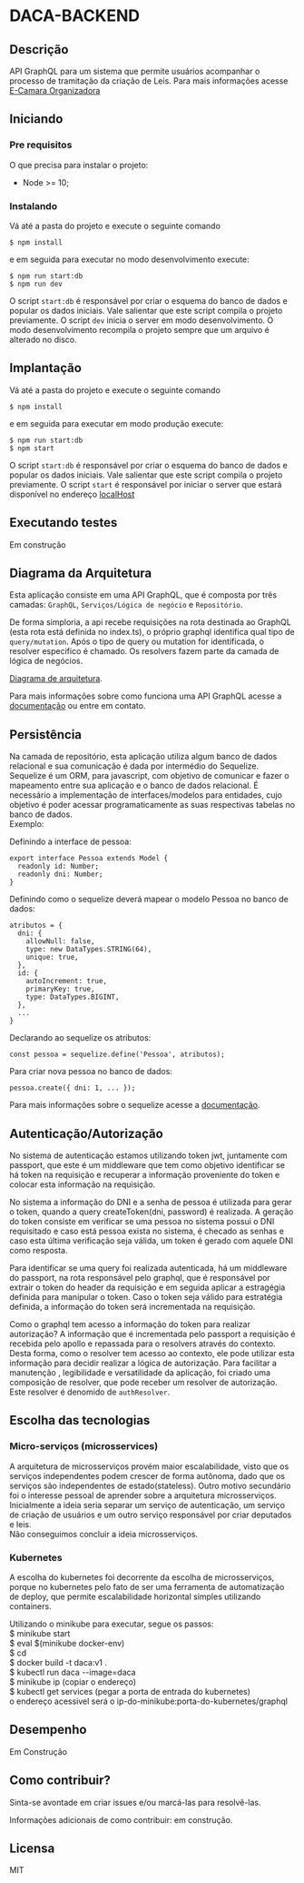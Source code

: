 
# DACA-BACKEND

## Descrição
API GraphQL para um sistema que permite usuários acompanhar o processo de tramitação da criação de Leis. Para mais informações acesse [E-Camara Organizadora](https://docs.google.com/document/d/e/2PACX-1vRMP1dmmr6DpXQECabYiR_pboa4P_XiXEywRX_wntWL0ego4KHlH25_Vsv0HB0_Io4nXn4lNI0eEaXU/pub)

  
## Iniciando
### Pre requisitos
O que precisa para instalar o projeto:
* Node >= 10;

### Instalando
Vá até a pasta do projeto e execute o seguinte comando
```
$ npm install
```
e em seguida para executar no modo desenvolvimento execute:
```
$ npm run start:db
$ npm run dev
```
O script `start:db` é responsável por criar o esquema do banco de dados e popular os dados iniciais. Vale salientar que este script compila o projeto previamente.
O script `dev` inicia o server em modo desenvolvimento. O modo desenvolvimento recompila o projeto sempre que um arquivo é alterado no disco.

## Implantação
Vá até a pasta do projeto e execute o seguinte comando
```
$ npm install
```
e em seguida para executar em modo produção execute:

```
$ npm run start:db
$ npm start
```
O script `start:db` é responsável por criar o esquema do banco de dados e popular os dados iniciais. Vale salientar que este script compila o projeto previamente.
O script `start` é responsável por iniciar o server que estará disponível no endereço [localHost](http://localhost:4000)

## Executando testes
Em construção

## Diagrama da Arquitetura

Esta aplicação consiste em uma API GraphQL, que é composta por três camadas: `GraphQL`, `Serviços/Lógica de negócio` e `Repositório`.

De forma simploria, a api recebe requisições na rota destinada ao GraphQL (esta rota está definida no index.ts), o próprio graphql identifica qual tipo de `query/mutation`. Após o tipo de query ou mutation for identificada, o resolver especifico é chamado. Os resolvers fazem parte da camada de lógica de negócios.

[Diagrama de arquitetura](/Arquitetura.jpg).

Para mais informações sobre como funciona uma API GraphQL acesse a [documentação](https://graphql.org/learn/) ou entre em contato.

## Persistência

Na camada de repositório, esta aplicação utiliza algum banco de dados relacional e sua comunicação é dada por intermédio do Sequelize. Sequelize é um ORM, para javascript, com objetivo de comunicar e fazer o mapeamento entre sua aplicação e o banco de dados relacional. É necessário a implementação de interfaces/modelos para entidades, cujo objetivo é poder acessar programaticamente as suas respectivas tabelas no banco de dados.  
Exemplo:  

Definindo a interface de pessoa:
```
export interface Pessoa extends Model {
  readonly id: Number;
  readonly dni: Number;
}
```
Definindo como o sequelize deverá mapear o modelo Pessoa no banco de dados:
```
atributos = {
  dni: {
    allowNull: false,
    type: new DataTypes.STRING(64),
    unique: true,
  },
  id: {
    autoIncrement: true,
    primaryKey: true,
    type: DataTypes.BIGINT,
  },
  ...
}
```

Declarando ao sequelize os atributos:
```
const pessoa = sequelize.define('Pessoa', atributos);
```
Para criar nova pessoa no banco de dados:
```
pessoa.create({ dni: 1, ... });
```

Para mais informações sobre o sequelize acesse a [documentação](https://sequelize.org/master/).

## Autenticação/Autorização

No sistema de autenticação estamos utilizando token jwt, juntamente com passport, que este é um middleware que tem como objetivo identificar se há token na requisição e recuperar a informação proveniente do token e colocar esta informação na requisição.  

No sistema a informação do DNI e a senha de pessoa é utilizada para gerar o token, quando a query createToken(dni, password) é realizada. A geração do token consiste em verificar se uma pessoa no sistema possui o DNI requisitado e caso está pessoa exista no sistema, é checado as senhas e caso esta última verificação seja válida, um token é gerado com aquele DNI como resposta.

Para identificar se uma query foi realizada autenticada, há um middleware do passport, na rota responsável pelo graphql, que é responsável por extrair o token do header da requisição e em seguida aplicar a estragégia definida para manipular o token. Caso o token seja válido para estratégia definida, a informação do token será incrementada na requisição.  

Como o graphql tem acesso a informação do token para realizar autorização? A informação que é incrementada pelo passport a requisição é recebida pelo apollo e repassada para o resolvers através do contexto. Desta forma, como o resolver tem acesso ao contexto, ele pode utilizar esta informação para decidir realizar a lógica de autorização. Para facilitar a manutenção , legibilidade e versatilidade da aplicação, foi criado uma composição de resolver, que pode receber um resolver de autorização. Este resolver é denomido de `authResolver`.

## Escolha das tecnologias
### Micro-serviços (microsservices)
A arquitetura de microsserviços provém maior escalabilidade, visto que os serviços independentes podem crescer de forma autônoma, dado que os serviços são independentes de estado(stateless). Outro motivo secundário foi o interesse pessoal de aprender sobre a arquitetura microsserviços. Inicialmente a ideia seria separar um serviço de autenticação, um serviço de criação de usuários e um outro serviço responsável por criar deputados e leis.  
Não conseguimos concluir a ideia microsserviços.

### Kubernetes
A escolha do kubernetes foi decorrente da escolha de microsserviços, porque no kubernetes pelo fato de ser uma ferramenta de automatização de deploy, que permite escalabilidade horizontal simples utilizando containers.  

Utilizando o minikube para executar, segue os passos:  
$ minikube start  
$ eval $(minikube docker-env)  
$ cd <diretorio que possui o dockerfile>  
$ docker build -t daca:v1 .  
$ kubectl run daca --image=daca  
$ minikube ip (copiar o endereço)  
$ kubectl get services (pegar a porta de entrada do kubernetes)  
o endereço acessivel será o ip-do-minikube:porta-do-kubernetes/graphql  


## Desempenho

Em Construção

## Como contribuir?

Sinta-se avontade em criar issues e/ou marcá-las para resolvê-las.  

Informações adicionais de como contribuir: em construção.

## Licensa
MIT
